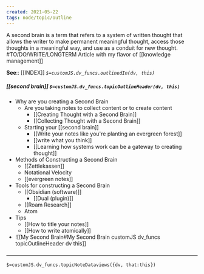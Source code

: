 ```yaml
---
created: 2021-05-22
tags: node/topic/outline
---
```

A second brain is a term that refers to a system of written thought that allows the writer to make permanent meaningful thought, access those thoughts in a meaningful way, and use as a conduit for new thought. 
#TO/DO/WRITE/LONGTERM Article with my flavor of [[knowledge management]]

**See**:: [[INDEX]]
*`$=customJS.dv_funcs.outlinedIn(dv, this)`*

##### [[second brain]] `$=customJS.dv_funcs.topicOutlineHeader(dv, this)`
- Why are you creating a Second Brain
	- Are you taking notes to collect content or to create content
		- [[Creating Thought with a Second Brain]]
		- [[Collecting Thought with a Second Brain]]
	- Starting your [[second brain]]
		- [[Write your notes like you're planting an evergreen forest]]
		- [[write what you think]]
		- [[Learning how systems work can be a gateway to creating thought]]
- Methods of Constructing a Second Brain
	- [[Zettlekassen]]
	- Notational Velocity
	- [[evergreen notes]]
- Tools for constructing a Second Brain
	- [[Obsidian (software)]]
		- [[Dual (plugin)]]
	- [[Roam Research]]
	- Atom
- Tips
	- [[How to title your notes]]
	- [[How to write atomically]]
- ![[My Second Brain#My Second Brain customJS dv_funcs topicOutlineHeader dv this]]

### <hr class="dataviews"/>
`$=customJS.dv_funcs.topicNoteDataviews({dv, that:this})`